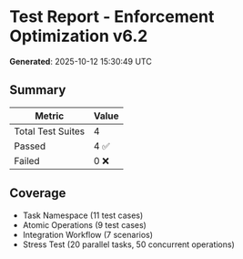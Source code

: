 # Test Report - Enforcement Optimization v6.2

**Generated**: 2025-10-12 15:30:49 UTC

## Summary

| Metric | Value |
|--------|-------|
| Total Test Suites | 4 |
| Passed | 4 ✅ |
| Failed | 0 ❌ |

## Coverage

- Task Namespace (11 test cases)
- Atomic Operations (9 test cases)
- Integration Workflow (7 scenarios)
- Stress Test (20 parallel tasks, 50 concurrent operations)

